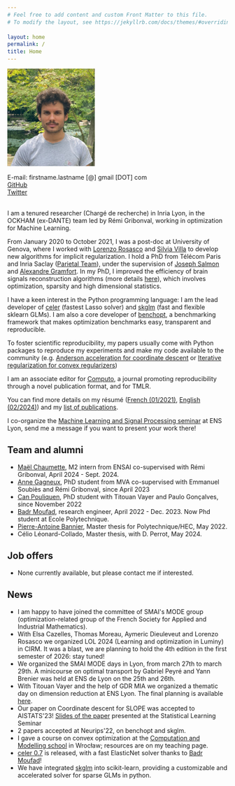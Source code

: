 ```yaml
---
# Feel free to add content and custom Front Matter to this file.
# To modify the layout, see https://jekyllrb.com/docs/themes/#overriding-theme-defaults

layout: home
permalink: /
title: Home
---
```


<!-- ## About me -->


<div class="container">
  <div class="image-container">
    <img src="./assets/photo.jpg" alt="moi" style="width: 200px">
  </div>
  <div class="text-container">
        <p>
        E-mail: firstname.lastname [@] gmail [DOT] com <br>
        <a href="https://github.com/mathurinm/" target="_blank">GitHub</a> <br>
        <a href="https://twitter.com/mathusmassias" target="_blank">Twitter</a>
        </p>
  </div>
</div>

<br>
I am a tenured researcher (Chargé de recherche) in Inria Lyon, in the OCKHAM (ex-DANTE) team led by Rémi Gribonval, working in optimization for Machine Learning.

From January 2020 to October 2021, I was a post-doc at University of Genova, where I worked with [Lorenzo Rosasco](http://web.mit.edu/lrosasco/www/) and [Silvia Villa](http://www.dima.unige.it/~villa/) to develop new algorithms for implicit regularization.
I hold a PhD from Télécom Paris and Inria Saclay
([Parietal Team](https://team.inria.fr/parietal/)), under the supervision of
    [Joseph Salmon](https://josephsalmon.eu/)
and [Alexandre Gramfort](http://alexandre.gramfort.net/).
In my PhD, I improved the efficiency of brain signals reconstruction algorithms
(more details [here](http://www.theses.fr/s163051)), which involves optimization, sparsity and high dimensional statistics.

I have a keen interest in the Python programming language: I am the lead developer
of [celer](https://mathurinm.github.io/celer/) (fastest Lasso solver) and  [skglm](https://contrib.scikit-learn.org/skglm) (fast and flexible sklearn GLMs). I am also a core developer of [benchopt](https://github.com/benchopt/benchopt), a benchmarking framework that makes optimization benchmarks easy, transparent and reproducible.

To foster scientific reproducibility, my papers usually come with Python packages to reproduce my experiments and make my code available to the community (e.g. [Anderson acceleration for coordinate descent](https://mathurinm.github.io/andersoncd/auto_examples/index.html) or [Iterative regularization for convex regularizers](https://LCSL.github.io/iterreg/auto_examples/index.html))

I am an associate editor for [Computo](https://computo.sfds.asso.fr/), a journal promoting reproducibility through a novel publication format, and for TMLR.


You can find more details on my résumé
    ([French (01/2021)](assets/pdf/CV_Mathurin_MASSIAS.pdf), [English (02/2024)](./assets/pdf/CV_Mathurin_MASSIAS_EN.pdf)) and my
 [list of publications](/research).


I co-organize the [Machine Learning and Signal Processing seminar](https://www.ens-lyon.fr/PHYSIQUE/seminars/machine-learning-and-signal-processing) at ENS Lyon, send me a message if you want to present your work there!


## Team and alumni
- [Maël Chaumette](https://www.linkedin.com/in/ma%C3%ABl-chaumette), M2 intern from ENSAI co-supervised with Rémi Gribonval, April 2024 - Sept. 2024.
- [Anne Gagneux](https://annegnx.github.io), PhD student from MVA co-supervised with Emmanuel Soubiès and Rémi Gribonval, since April 2023
- [Can Pouliquen](https://perceptronium.github.io), PhD student with Titouan Vayer and Paulo Gonçalves, since November 2022
- [Badr Moufad](https://github.com/Badr-MOUFAD/), research engineer, April 2022 - Dec. 2023. Now Phd student at Ecole Polytechnique.
- [Pierre-Antoine Bannier](https://github.com/PABannier), Master thesis for Polytechnique/HEC, May 2022.
- Célio Léonard-Collado, Master thesis, with D. Perrot, May 2024.

## Job offers
- None currently available, but please contact me if interested.


## News
- I am happy to have joined the committee of SMAI's MODE group (optimization-related group of the French Society for Applied and Industrial Mathematics).
- With Elsa Cazelles, Thomas Moreau, Aymeric Dieuleveut and Lorenzo Rosasco we organized LOL 2024 (Learning and optimization in Luminy) in CIRM. It was a blast, we are planning to hold the 4th edition in the first semester of 2026: stay tuned!
- We organized the SMAI MODE days in Lyon, from march 27th to march 29th. A minicourse on optimal transport by Gabriel Peyré and Yann Brenier was held at ENS de Lyon on the 25th and 26th.
- With Titouan Vayer and the help of GDR MIA we organized a thematic day on dimension reduction at ENS Lyon. The final planning is available [here](https://gdr-mia.math.cnrs.fr/events/dimreduc).
- Our paper on Coordinate descent for SLOPE was accepted to AISTATS'23! [Slides of the paper](./assets/pdf/slides_slope.pdf) presented at the Statistical Learning Seminar
- 2 papers accepted at Neurips'22, on benchopt and skglm.
- I gave a course on convex optimization at the [Computation and Modelling school](https://wmat.pwr.edu.pl/en/cm2022 ) in Wrocław; resources are on my teaching page.
- [celer 0.7](https://github.com/mathurinm/celer) is released, with a fast ElasticNet solver thanks to [Badr Moufad](https://github.com/Badr-MOUFAD )!
- We have integrated [skglm](https://contrib.scikit-learn.org/skglm) into scikit-learn, providing a customizable and accelerated solver for sparse GLMs in python.

<!-- - [./assets/pdf/slides_mlmtp.pdf Slides ] for my talk at ML-MTP (Montpellier)
- Our two papers on Iterative regularization for convex regularizers (w. C. Molinari, L. Rosasco and S. Villa) and Anderson acceleration of coordinate descent (w. Q. Bertrand) got accepted to AISTATS 2021.
- Slides for my presentation [./assets/pdf/presentation_dante.pdf Efficient approaches to regularized inverse problems] in the DANTE team (Lyon)
- [https://github.com/mathurinm/celer celer 0.6] is released: along with the fast sklearn Group Lasso solver, the Lasso class now supports weights in the penalty, paving the way for an efficient Adaptive Lasso (iterative reweighted L1) which should be released in version 0.7.
- Slides for my presentation [./assets/pdf/presentation_gaia.pdf Efficient approaches to regularized inverse problems] in the GAIA team of the GIPSA-lab (Grenoble)
- I was awarded the [https://www.fondation-hadamard.fr/fr/pgmo/students/phdawards Programme Gaspard Monge Optimisation] PhD prize!
- I was awarded [https://www.telecom-paris.fr/fr/doctorat/grade/prix-de-these Telecom Paris' 2020 PhD prize]! A warm thank you to my advisors Alexandre Gramfort, Joseph Salmon and coauthor Quentin Bertrand
- We recently started the [https://github.com/benchopt/benchopt benchopt] package to automate benchmarks of optimization algorithms on popular Machine Learning tasks
- I defended my PhD! Slides are [./assets/pdf/slides_defense.pdf here], and [https://tel.archives-ouvertes.fr/tel-02401628 here] is the manuscript. Starting next January I'll be a postdoc in Lorenzo Rosasco's Lab in Genova
- I joined [http://ibis.t.u-tokyo.ac.jp/suzuki/ Taiji Suzuki's lab] for an internship in Tokyo from Feb. 2019 to May 2019 -->
